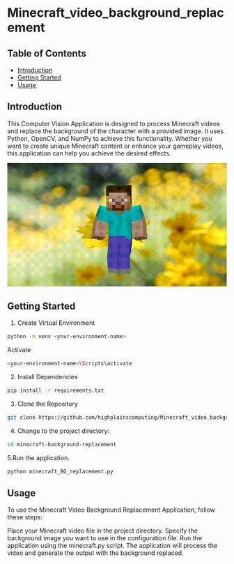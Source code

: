 # Minecraft_video_background_replacement

## Table of Contents
- [Introduction](#introduction)
- [Getting Started](#installation)
- [Usage](#usage)

## Introduction
This Computer Vision Application is designed to process Minecraft videos and replace the background of the character with a provided image. It uses Python, OpenCV, and NumPy to achieve this functionality. Whether you want to create unique Minecraft content or enhance your gameplay videos, this application can help you achieve the desired effects.

![Demo video](https://github.com/highplainscomputing/Minecraft_video_background_replacement/blob/main/Demo.gif)


## Getting Started

1. Create Virtual Environment
  ```bash
  python -m venv <your-environment-name>
  ```
  Activate
```bash
<your-environment-name>\Scripts\activate
```
2. Install Dependencies
```bash
pip install -r requirements.txt
```
3. Clone the Repository
   
```bash
git clone https://github.com/highplainscomputing/Minecraft_video_background_replacement.git
```
4. Change to the project directory:

```bash
cd minecraft-background-replacement
```
5.Run the application.
```bash
python minecraft_BG_replacement.py
```
## Usage
To use the Minecraft Video Background Replacement Application, follow these steps:

Place your Minecraft video file in the project directory.
Specify the background image you want to use in the configuration file.
Run the application using the minecraft.py script.
The application will process the video and generate the output with the background replaced.
